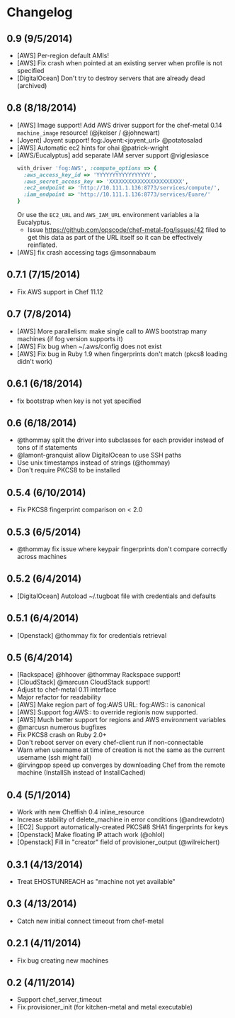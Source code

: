 # Changelog

## 0.9 (9/5/2014)

- [AWS] Per-region default AMIs!
- [AWS] Fix crash when pointed at an existing server when profile is not specified
- [DigitalOcean] Don't try to destroy servers that are already dead (archived)

## 0.8 (8/18/2014)

- [AWS] Image support!  Add AWS driver support for the chef-metal 0.14
  `machine_image` resource! (@jkeiser / @johnewart)
- [Joyent] Joyent support! fog:Joyent:<joyent_url> @potatosalad
- [AWS] Automatic ec2 hints for ohai @patrick-wright
- [AWS/Eucalyptus] add separate IAM server support @viglesiasce
  ```ruby
  with_driver 'fog:AWS', :compute_options => {
    :aws_access_key_id => 'YYYYYYYYYYYYYYYYY',
    :aws_secret_access_key => 'XXXXXXXXXXXXXXXXXXXXXXX',
    :ec2_endpoint => 'http://10.111.1.136:8773/services/compute/',
    :iam_endpoint => 'http://10.111.1.136:8773/services/Euare/'
  }
  ```
  Or use the `EC2_URL` and `AWS_IAM_URL` environment variables a la Eucalyptus.
  - Issue https://github.com/opscode/chef-metal-fog/issues/42 filed to get this
    data as part of the URL itself so it can be effectively reinflated.
- [AWS] fix crash accessing tags @msonnabaum

## 0.7.1 (7/15/2014)

- Fix AWS support in Chef 11.12

## 0.7 (7/8/2014)

- [AWS] More parallelism: make single call to AWS bootstrap many machines (if fog version supports it)
- [AWS] Fix bug when ~/.aws/config does not exist
- [AWS] Fix bug in Ruby 1.9 when fingerprints don't match (pkcs8 loading didn't work)

## 0.6.1 (6/18/2014)

- fix bootstrap when key is not yet specified

## 0.6 (6/18/2014)

- @thommay split the driver into subclasses for each provider instead of tons of if statements
- @lamont-granquist allow DigitalOcean to use SSH paths
- Use unix timestamps instead of strings (@thommay)
- Don't require PKCS8 to be installed

## 0.5.4 (6/10/2014)

- Fix PKCS8 fingerprint comparison on < 2.0

## 0.5.3 (6/5/2014)

- @thommay fix issue where keypair fingerprints don't compare correctly across machines

## 0.5.2 (6/4/2014)

- [DigitalOcean] Autoload ~/.tugboat file with credentials and defaults

## 0.5.1 (6/4/2014)

- [Openstack] @thommay fix for credentials retrieval

## 0.5 (6/4/2014)

- [Rackspace] @hhoover @thommay Rackspace support!
- [CloudStack] @marcusn CloudStack support!
- Adjust to chef-metal 0.11 interface
- Major refactor for readability
- [AWS] Make region part of fog:AWS URL: fog:AWS:<id>:<region> is canonical
- [AWS] Support fog:AWS:<profile>:<region> to override regionis now supported.
- [AWS] Much better support for regions and AWS environment variables
- @marcusn numerous bugfixes
- Fix PKCS8 crash on Ruby 2.0+
- Don't reboot server on every chef-client run if non-connectable
- Warn when username at time of creation is not the same as the current username (ssh might fail)
- @irvingpop speed up converges by downloading Chef from the remote machine (InstallSh instead of InstallCached)

## 0.4 (5/1/2014)

- Work with new Cheffish 0.4 inline_resource
- Increase stability of delete_machine in error conditions (@andrewdotn)
- [EC2] Support automatically-created PKCS#8 SHA1 fingerprints for keys
- [Openstack] Make floating IP attach work (@ohlol)
- [Openstack] Fill in "creator" field of provisioner_output (@wilreichert)

## 0.3.1 (4/13/2014)

- Treat EHOSTUNREACH as "machine not yet available"

## 0.3 (4/13/2014)

- Catch new initial connect timeout from chef-metal

## 0.2.1 (4/11/2014)

- Fix bug creating new machines

## 0.2 (4/11/2014)

- Support chef_server_timeout
- Fix provisioner_init (for kitchen-metal and metal executable)
